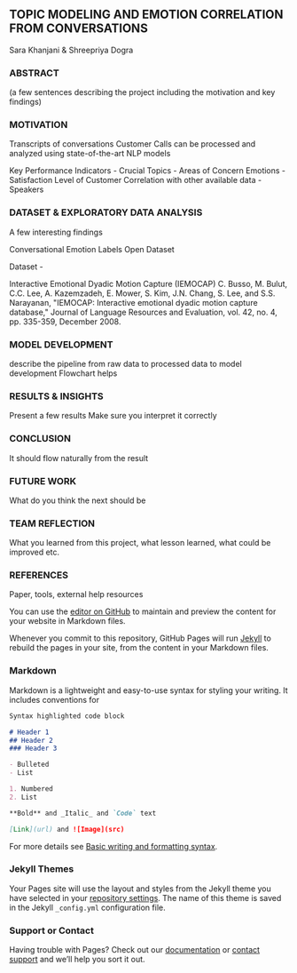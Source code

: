 ## TOPIC MODELING AND EMOTION CORRELATION FROM CONVERSATIONS
Sara Khanjani & Shreepriya Dogra



### ABSTRACT

(a few sentences describing the project including the motivation and key findings)

### MOTIVATION

Transcripts of conversations Customer Calls can be processed and analyzed using state-of-the-art NLP models

Key Performance Indicators - 
Crucial Topics - Areas of Concern 
Emotions - Satisfaction Level of Customer
Correlation with other available data - Speakers 


### DATASET & EXPLORATORY DATA ANALYSIS
A few interesting findings

Conversational
Emotion Labels
Open Dataset

Dataset -

Interactive Emotional Dyadic Motion Capture (IEMOCAP)
C. Busso, M. Bulut, C.C. Lee, A. Kazemzadeh, E. Mower, S. Kim, J.N. Chang, S. Lee, and S.S. Narayanan, "IEMOCAP: Interactive emotional dyadic motion capture database," Journal of Language Resources and Evaluation, vol. 42, no. 4, pp. 335-359, December 2008. 



### MODEL DEVELOPMENT
describe the pipeline from raw data to processed data to model development
Flowchart helps

### RESULTS & INSIGHTS 
Present a few results
Make sure you interpret it correctly 

### CONCLUSION
It should flow naturally from the result

### FUTURE WORK
What do you think the next should be

### TEAM REFLECTION
What you learned from this project, what lesson learned, what could be improved etc.

### REFERENCES
Paper, tools, external help resources




You can use the [editor on GitHub](https://github.com/shreepriyadogra/TopicModel_EmotionCorrelation/edit/gh-pages/index.md) to maintain and preview the content for your website in Markdown files.

Whenever you commit to this repository, GitHub Pages will run [Jekyll](https://jekyllrb.com/) to rebuild the pages in your site, from the content in your Markdown files.

### Markdown

Markdown is a lightweight and easy-to-use syntax for styling your writing. It includes conventions for

```markdown
Syntax highlighted code block

# Header 1
## Header 2
### Header 3

- Bulleted
- List

1. Numbered
2. List

**Bold** and _Italic_ and `Code` text

[Link](url) and ![Image](src)
```

For more details see [Basic writing and formatting syntax](https://docs.github.com/en/github/writing-on-github/getting-started-with-writing-and-formatting-on-github/basic-writing-and-formatting-syntax).

### Jekyll Themes

Your Pages site will use the layout and styles from the Jekyll theme you have selected in your [repository settings](https://github.com/shreepriyadogra/TopicModel_EmotionCorrelation/settings/pages). The name of this theme is saved in the Jekyll `_config.yml` configuration file.

### Support or Contact

Having trouble with Pages? Check out our [documentation](https://docs.github.com/categories/github-pages-basics/) or [contact support](https://support.github.com/contact) and we’ll help you sort it out.
